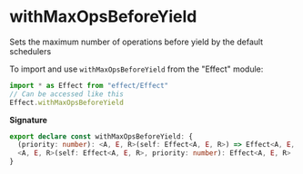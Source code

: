 # withMaxOpsBeforeYield

Sets the maximum number of operations before yield by the default schedulers

To import and use `withMaxOpsBeforeYield` from the "Effect" module:

```ts
import * as Effect from "effect/Effect"
// Can be accessed like this
Effect.withMaxOpsBeforeYield
```

**Signature**

```ts
export declare const withMaxOpsBeforeYield: {
  (priority: number): <A, E, R>(self: Effect<A, E, R>) => Effect<A, E, R>
  <A, E, R>(self: Effect<A, E, R>, priority: number): Effect<A, E, R>
}
```
